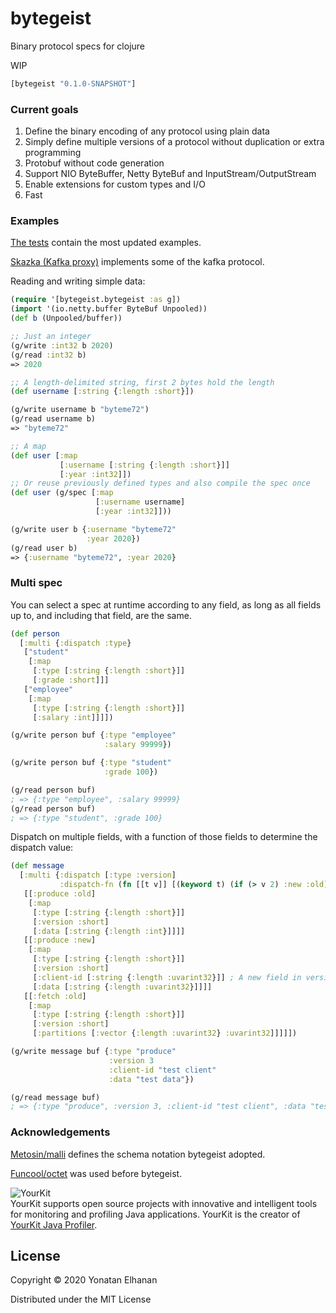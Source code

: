 # bytegeist

Binary protocol specs for clojure

WIP

```clojure
[bytegeist "0.1.0-SNAPSHOT"]
```

### Current goals

1. Define the binary encoding of any protocol using plain data
2. Simply define multiple versions of a protocol without duplication or extra programming
3. Protobuf without code generation
4. Support NIO ByteBuffer, Netty ByteBuf and InputStream/OutputStream
5. Enable extensions for custom types and I/O
6. Fast

### Examples

[The tests](test/bytegeist/bytegeist_test.clj) contain the most updated examples.

[Skazka (Kafka proxy)](https://github.com/yonatane/skazka/blob/851873f7a75b9c37f3313d041c4caeddfafa9db0/src/skazka/protocol.clj#L1)
implements some of the kafka protocol.

Reading and writing simple data:

```clojure
(require '[bytegeist.bytegeist :as g])
(import '(io.netty.buffer ByteBuf Unpooled))
(def b (Unpooled/buffer))

;; Just an integer
(g/write :int32 b 2020)
(g/read :int32 b)
=> 2020

;; A length-delimited string, first 2 bytes hold the length
(def username [:string {:length :short}])

(g/write username b "byteme72")
(g/read username b)
=> "byteme72"

;; A map
(def user [:map
           [:username [:string {:length :short}]]
           [:year :int32]])
;; Or reuse previously defined types and also compile the spec once
(def user (g/spec [:map
                   [:username username]
                   [:year :int32]]))

(g/write user b {:username "byteme72"
                 :year 2020})
(g/read user b)
=> {:username "byteme72", :year 2020}
```

### Multi spec

You can select a spec at runtime according to any field,
as long as all fields up to, and including that field, are the same.

```clojure
(def person
  [:multi {:dispatch :type}
   ["student"
    [:map
     [:type [:string {:length :short}]]
     [:grade :short]]]
   ["employee"
    [:map
     [:type [:string {:length :short}]]
     [:salary :int]]]])

(g/write person buf {:type "employee"
                     :salary 99999})

(g/write person buf {:type "student"
                     :grade 100})

(g/read person buf)
; => {:type "employee", :salary 99999}
(g/read person buf)
; => {:type "student", :grade 100}
```

Dispatch on multiple fields, with a function of those fields to determine the dispatch value:

```clojure
(def message
  [:multi {:dispatch [:type :version]
           :dispatch-fn (fn [[t v]] [(keyword t) (if (> v 2) :new :old)])}
   [[:produce :old]
    [:map
     [:type [:string {:length :short}]]
     [:version :short]
     [:data [:string {:length :int}]]]]
   [[:produce :new]
    [:map
     [:type [:string {:length :short}]]
     [:version :short]
     [:client-id [:string {:length :uvarint32}]] ; A new field in versions 3 and up
     [:data [:string {:length :uvarint32}]]]]
   [[:fetch :old]
    [:map
     [:type [:string {:length :short}]]
     [:version :short]
     [:partitions [:vector {:length :uvarint32} :uvarint32]]]]])

(g/write message buf {:type "produce"
                      :version 3
                      :client-id "test client"
                      :data "test data"})

(g/read message buf)
; => {:type "produce", :version 3, :client-id "test client", :data "test data"}
```

### Acknowledgements

[Metosin/malli](https://github.com/metosin/malli) defines the schema notation bytegeist adopted.

[Funcool/octet](https://github.com/funcool/octet) was used before bytegeist.

![YourKit](https://www.yourkit.com/images/yklogo.png)<br>
YourKit supports open source projects with innovative and intelligent tools for monitoring and profiling Java applications.
YourKit is the creator of <a href="https://www.yourkit.com/java/profiler/">YourKit Java Profiler</a>.

## License

Copyright © 2020 Yonatan Elhanan

Distributed under the MIT License
